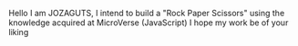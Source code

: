 Hello I am JOZAGUTS, I intend to build a "Rock Paper Scissors" using the knowledge acquired at MicroVerse (JavaScript) I hope my work be of your liking